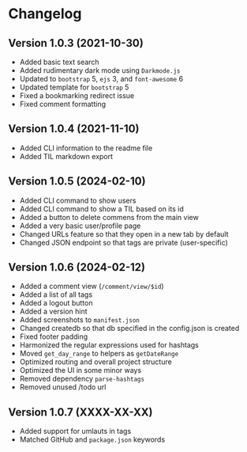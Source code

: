 # Changelog

## Version 1.0.3 (2021-10-30)

* Added basic text search
* Added rudimentary dark mode using `Darkmode.js`
* Updated to `bootstrap` 5, `ejs` 3, and `font-awesome` 6
* Updated template for `bootstrap` 5
* Fixed a bookmarking redirect issue
* Fixed comment formatting

## Version 1.0.4 (2021-11-10)

* Added CLI information to the readme file
* Added TIL markdown export

## Version 1.0.5 (2024-02-10)

* Added CLI command to show users
* Added CLI command to show a TIL based on its id
* Added a button to delete commens from the main view
* Added a very basic user/profile page
* Changed URLs feature so that they open in a new tab by default
* Changed JSON endpoint so that tags are private (user-specific)

## Version 1.0.6 (2024-02-12)

* Added a comment view (`/comment/view/$id`)
* Added a list of all tags
* Added a logout button
* Added a version hint
* Added screenshots to `manifest.json`
* Changed createdb so that db specified in the config.json is created
* Fixed footer padding
* Harmonized the regular expressions used for hashtags
* Moved `get_day_range` to helpers as `getDateRange`
* Optimized routing and overall project structure
* Optimized the UI in some minor ways
* Removed dependency `parse-hashtags`
* Removed unused /todo url

## Version 1.0.7 (XXXX-XX-XX)

* Added support for umlauts in tags
* Matched GitHub and `package.json` keywords
